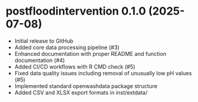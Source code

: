 # postfloodintervention 0.1.0 (2025-07-08)

* Initial release to GitHub
* Added core data processing pipeline (#3)
* Enhanced documentation with proper README and function documentation (#4)
* Added CI/CD workflows with R CMD check (#5)
* Fixed data quality issues including removal of unusually low pH values (#5)
* Implemented standard openwashdata package structure
* Added CSV and XLSX export formats in inst/extdata/
